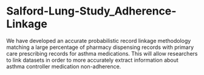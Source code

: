 # Salford-Lung-Study_Adherence-Linkage
We have developed an accurate probabilistic record linkage methodology matching a large percentage of pharmacy dispensing records with primary care prescribing records for asthma medications. This will allow researchers to link datasets in order to more accurately extract information about asthma controller medication non-adherence. 
